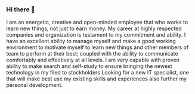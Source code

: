 ### Hi there 👋
I am an energetic, creative and open-minded employee that who works to learn new things, not just to earn money.
My career at highly respected companies and organization is testament to my commitment and ability. I have an excellent ability to manage myself and make a good working environment to motivate myself to learn new things and other members of team to perform at their best; coupled with the ability to communicate comfortably and effectively at all levels.
I am very capable with proven ability to make search and self-study to ensure bringing the newest technology in my filed to stockholders 
Looking for a new IT specialist, one that will make best use my existing skills and experiences also further my personal development.
<!--
**MahdiKeshavarz/MahdiKeshavarz** is a ✨ _special_ ✨ repository because its `README.md` (this file) appears on your GitHub profile.

Here are some ideas to get you started:

- 🔭 I’m currently working on ...
- 🌱 I’m currently learning ...
- 👯 I’m looking to collaborate on ...
- 🤔 I’m looking for help with ...
- 💬 Ask me about ...
- 📫 How to reach me: ...
- 😄 Pronouns: ...
- ⚡ Fun fact: ...
-->

